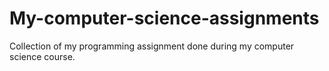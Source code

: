 # My-computer-science-assignments
Collection of my programming assignment done during my computer science course.

